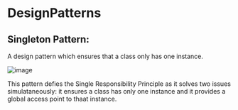 # DesignPatterns

## Singleton Pattern:

A design pattern which ensures that a class only has one instance.

![image](https://github.com/hugomilosz/DesignPatterns/assets/29339966/534f9778-3647-4479-bf95-7eaa0d5e5173)

This pattern defies the Single Responsibility Principle as it solves two issues simulataneously: it ensures a class has only one instance and it provides a global access point to thaat instance.
